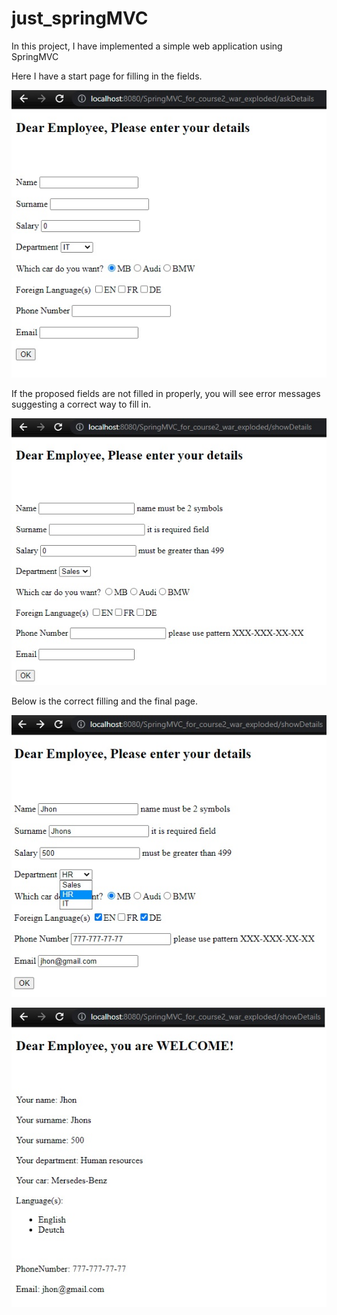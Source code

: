 # just_springMVC

In this project, I have implemented a simple web application using SpringMVC


Here I have a start page for filling in the fields.

![alt text](https://github.com/firsovroman/just_springMVC/raw/main/pictures/2.png)



If the proposed fields are not filled in properly, you will see error messages suggesting a correct way to fill in.

![alt text](https://github.com/firsovroman/just_springMVC/raw/main/pictures/3.png)


Below is the correct filling and the final page.


![alt text](https://github.com/firsovroman/just_springMVC/raw/main/pictures/4.png)



![alt text](https://github.com/firsovroman/just_springMVC/raw/main/pictures/5.jpg)
